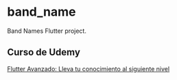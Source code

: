 # band_name
Band Names Flutter project.

## Curso de Udemy
[Flutter Avanzado: Lleva tu conocimiento al siguiente nivel](https://www.udemy.com/course/flutter-avanzado-fernando-herrera/)
